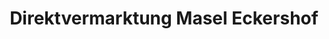 ---
title: "Direktvermarktung Masel Eckershof"
url: /bindlach/direktvermarktung-masel-eckershof/
shop: Hofladen
---